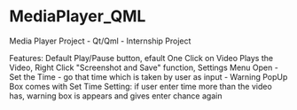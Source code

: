 # MediaPlayer_QML
Media Player Project - Qt/Qml - Internship Project

Features:
Default Play/Pause button, efault One Click on Video Plays the Video, Right Click "Screenshot and Save" function, Settings Menu Open - Set the Time - go that time which is taken by user as input - Warning PopUp Box comes with Set Time Setting: if user enter time more than the video has, warning box is appears and gives enter chance again

